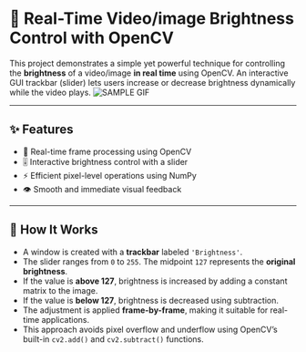 # 🎥 Real-Time Video/image Brightness Control with OpenCV

This project demonstrates a simple yet powerful technique for controlling the **brightness** of a video/image **in real time** using OpenCV. An interactive GUI trackbar (slider) lets users increase or decrease brightness dynamically while the video plays.
![SAMPLE GIF](sample.gif)

---

## ✨ Features

- 🔄 Real-time frame processing using OpenCV
- 🎚️ Interactive brightness control with a slider
- ⚡ Efficient pixel-level operations using NumPy
- 👁️ Smooth and immediate visual feedback


---

## 🧠 How It Works

- A window is created with a **trackbar** labeled `'Brightness'`.
- The slider ranges from `0` to `255`. The midpoint `127` represents the **original brightness**.
- If the value is **above 127**, brightness is increased by adding a constant matrix to the image.
- If the value is **below 127**, brightness is decreased using subtraction.
- The adjustment is applied **frame-by-frame**, making it suitable for real-time applications.
- This approach avoids pixel overflow and underflow using OpenCV’s built-in `cv2.add()` and `cv2.subtract()` functions.




